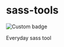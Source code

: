 # sass-tools

![Custom badge](https://img.shields.io/endpoint?color=blueviolet&style=flat-square&url=https%3A%2F%2Fgithub.com%2Fdygon666%2Fsass-tools)

Everyday sass tool

